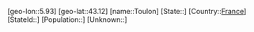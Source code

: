 ﻿---
location: [43.12,5.93]
type: City
tags:
- geo/City


SpocWebEntityId: 34932
isDeleted: false
confidential: public

---
[geo-lon::5.93]
[geo-lat::43.12]
[name::Toulon]
[State::]
[Country::[France](geo/Continent/Europe/France.md)]
[StateId::]
[Population::]
[Unknown::]

